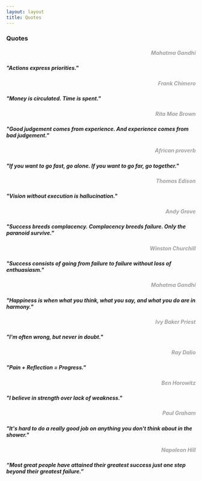 ```yaml
---
layout: layout
title: Quotes
---
```


<div class="container">
<h3>Quotes</h3>
  <div class="hometext">
    <div class="panel panel-default">
      <div class="panel-body">
		  <div class="row">
		  	<!-- Quote Block --> 
		    <div class="col-sm-4 col-md-4 col-lg-4">
			  <h5 style="text-align: right; color: #A0A0A0;">
			    Mahatma Gandhi
		      </h5>
			</div>
		    <div class="col-sm-8 col-md-8 col-lg-8">
		      <h5 style="text-align: left">
			    "Actions express priorities."
			  </h5>
			</div>
			<!-- End Quote Block --> 
			<!-- Quote Block --> 
		    <div class="col-sm-4 col-md-4 col-lg-4">
			  <h5 style="text-align: right; color: #A0A0A0;">
			    Frank Chimero
		      </h5>
			</div>
		    <div class="col-sm-8 col-md-8 col-lg-8">
		      <h5 style="text-align: left">
			    "Money is circulated. Time is spent."
			  </h5>
			</div>
			<!-- End Quote Block --> 
			<!-- Quote Block --> 
		    <div class="col-sm-4 col-md-4 col-lg-4">
			  <h5 style="text-align: right; color: #A0A0A0;">
			    Rita Mae Brown
		      </h5>
			</div>
		    <div class="col-sm-8 col-md-8 col-lg-8">
		      <h5 style="text-align: left">
			    "Good judgement comes from experience. And experience comes from bad judgement."
			  </h5>
			</div>
			<!-- End Quote Block --> 
            <!-- Quote Block --> 
		    <div class="col-sm-4 col-md-4 col-lg-4">
			  <h5 style="text-align: right; color: #A0A0A0;">
			    African proverb
		      </h5>
			</div>
		    <div class="col-sm-8 col-md-8 col-lg-8">
		      <h5 style="text-align: left">
			    "If you want to go fast, go alone. If you want to go far, go together."
			  </h5>
			</div>
			<!-- End Quote Block --> 
			<!-- Quote Block --> 
		    <div class="col-sm-4 col-md-4 col-lg-4">
			  <h5 style="text-align: right; color: #A0A0A0;">
			    Thomas Edison
		      </h5>
			</div>
		    <div class="col-sm-8 col-md-8 col-lg-8">
		      <h5 style="text-align: left">
			    "Vision without execution is hallucination."
			  </h5>
			</div>
			<!-- End Quote Block --> 
		    <!-- Quote Block --> 
		    <div class="col-sm-4 col-md-4 col-lg-4">
			  <h5 style="text-align: right; color: #A0A0A0;">
			    Andy Grove
		      </h5>
			</div>
		    <div class="col-sm-8 col-md-8 col-lg-8">
		      <h5 style="text-align: left">
			    "Success breeds complacency. Complacency breeds failure. Only the paranoid survive."
			  </h5>
			</div>
			<!-- End Quote Block --> 
		    <!-- Quote Block --> 
		    <div class="col-sm-4 col-md-4 col-lg-4">
			  <h5 style="text-align: right; color: #A0A0A0;">
			    Winston Churchill
		      </h5>
			</div>
		    <div class="col-sm-8 col-md-8 col-lg-8">
		      <h5 style="text-align: left">
			    "Success consists of going from failure to failure without loss of enthuasiasm."
			  </h5>
			</div>
			<!-- End Quote Block --> 
			<!-- Quote Block --> 
		    <div class="col-sm-4 col-md-4 col-lg-4">
			  <h5 style="text-align: right; color: #A0A0A0;">
			    Mahatma Gandhi
		      </h5>
			</div>
		    <div class="col-sm-8 col-md-8 col-lg-8">
		      <h5 style="text-align: left">
			    "Happiness is when what you think, what you say, and what you do are in harmony."
			  </h5>
			</div>
			<!-- End Quote Block --> 
			<!-- Quote Block --> 
		    <div class="col-sm-4 col-md-4 col-lg-4">
			  <h5 style="text-align: right; color: #A0A0A0;">
			    Ivy Baker Priest
		      </h5>
			</div>
		    <div class="col-sm-8 col-md-8 col-lg-8">
		      <h5 style="text-align: left">
			    "I'm often wrong, but never in doubt." 
			  </h5>
			</div>
			<!-- End Quote Block --> 
			<!-- Quote Block --> 
		    <div class="col-sm-4 col-md-4 col-lg-4">
			  <h5 style="text-align: right; color: #A0A0A0;">
			    Ray Dalio
		      </h5>
			</div>
		    <div class="col-sm-8 col-md-8 col-lg-8">
		      <h5 style="text-align: left">
			    "Pain + Reflection = Progress."
			  </h5>
			</div>
			<!-- End Quote Block --> 
			<!-- Quote Block --> 
		    <div class="col-sm-4 col-md-4 col-lg-4">
			  <h5 style="text-align: right; color: #A0A0A0;">
			    Ben Horowitz
		      </h5>
			</div>
		    <div class="col-sm-8 col-md-8 col-lg-8">
		      <h5 style="text-align: left">
			    "I believe in strength over lack of weakness."
			  </h5>
			</div>
			<!-- End Quote Block --> 
			<!-- Quote Block --> 
		    <div class="col-sm-4 col-md-4 col-lg-4">
			  <h5 style="text-align: right; color: #A0A0A0;">
			    Paul Graham
		      </h5>
			</div>
		    <div class="col-sm-8 col-md-8 col-lg-8">
		      <h5 style="text-align: left">
			    "It's hard to do a really good job on anything you don't think about in the shower."
			  </h5>
			</div>
			<!-- End Quote Block --> 
			<!-- Quote Block --> 
		    <div class="col-sm-4 col-md-4 col-lg-4">
			  <h5 style="text-align: right; color: #A0A0A0;">
			    Napoleon Hill
		      </h5>
			</div>
		    <div class="col-sm-8 col-md-8 col-lg-8">
		      <h5 style="text-align: left">
			    “Most great people have attained their greatest success just one step beyond their greatest failure.”
			  </h5>
			</div>
			<!-- End Quote Block --> 
		  </div>
	    </div>
      </div>
    </div>
  </div>